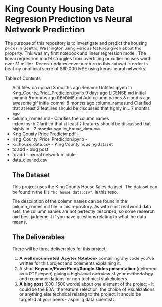 

# King County Housing Data Regresion Prediction vs Neural Network Prediction

The purpose of this repository is to investigate and predict the housing prices in Seattle, Washington using various features given about the property.  This was my first notebook and linear regression model.  The linear regression model struggles from overfitting or outlier houses worth over $1 million.  Recent updates cover a return to this dataset in order to beat my unofficial score of $90,000 MSE using keras neural networks.

Table of Contents

<ul>
   	Add files via upload	3 months ago
	Rename Untitled.ipynb to King_County_Price_Prediction.ipynb	9 days ago
LICENSE.md	initial commit	8 months ago
README.md	Add column names	8 months ago
awesome.gif	initial commit	8 months ago
column_names.md	Clarified that at least 2 features should be discussed that highly in…	7 months ago
<li> column_names.md - Clarifies the column names</li>
index.ipynb	Clarified that at least 2 features should be discussed that highly in…	7 months ago
kc_house_data.csv
<li> King County Price Predictor.pdf -  </li>

<li> King_County_Price_Prediction.ipynb -  </li>

<li> kc_house_data.csv - King County housing dataset </li>

<li> to add -  blog post </li>

<li> to add -  neural network module </li>

<li> data_cleaned.csv </li>






## The Dataset

This project uses the King County House Sales dataset.  The dataset can be found in the file `"kc_house_data.csv"`, in this repo. 

The description of the column names can be found in the column_names.md file in this repository. As with most real world data sets, the coliumn names are not perfectly described, so some research and best judgement if you have questions relating to what the data means.


## The Deliverables

There will be three deliverables for this project:

1. **A well documented Jupyter Notebook** containing any code you've written for this project and comments explaining it.  
2. A short **Keynote/PowerPoint/Google Slides presentation** (delivered as a PDF export) giving a high-level overview of your methodology and recommendations for non-technical stakeholders.
3. **A blog post** (800-1500 words) about one element of the project - it could be the EDA, the feature selection, the choice of visualizations or anything else technical relating to the project. It should be targeted at your peers - aspiring data scientists.

